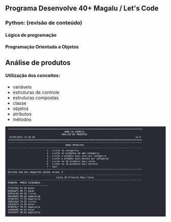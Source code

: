 ## Programa Desenvolve 40+ Magalu / Let's Code
### Python: (revisão de conteúdo)
#### Lógica de programação
#### Programação Orientada a Objetos 

## Análise de produtos

#### Utilização dos conceitos:
 - variáveis
 - estruturas de controle
 - estruturas compostas
 - classe
 - objetos
 - atributos
 - métodos

![imagem_ilustrativa](python-analise-produtos-poo.png)
